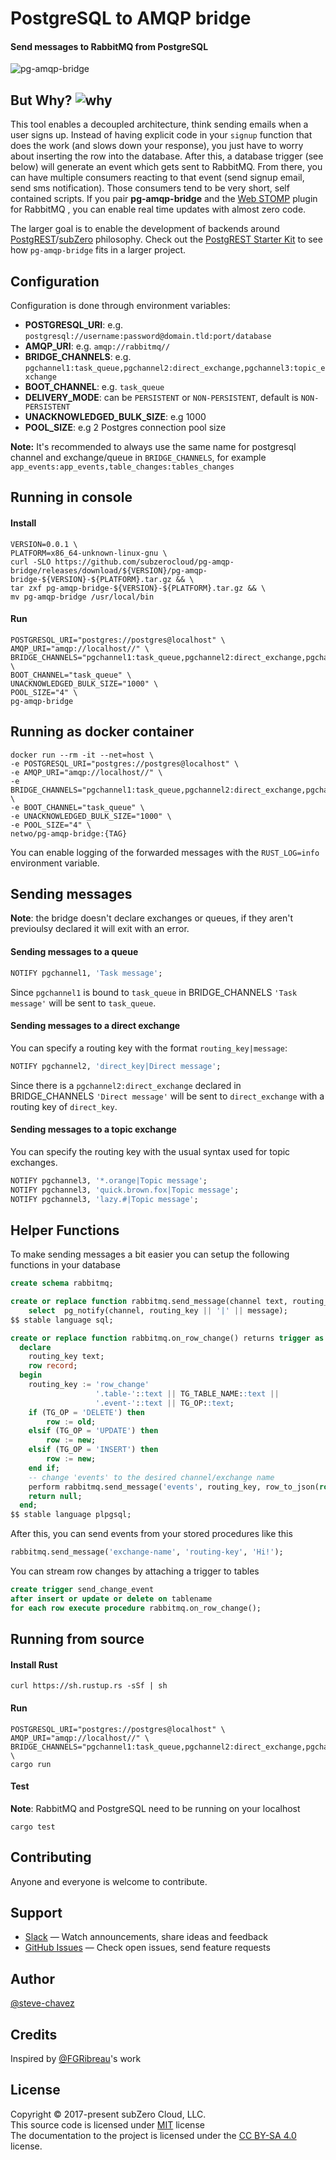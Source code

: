 # PostgreSQL to AMQP bridge

#### Send messages to RabbitMQ from PostgreSQL


![pg-amqp-bridge](/media/pg-amqp-bridge.gif?raw=true "pg-amqp-bridge")

## But Why? ![why](/media/but-why.gif?raw=true "why?")

This tool enables a decoupled architecture, think sending emails when a user signs up. Instead of having explicit code in your `signup` function that does the work (and slows down your response), you just have to worry about inserting the row into the database. After this, a database trigger (see below) will generate an event which gets sent to RabbitMQ. From there, you can have multiple consumers reacting to that event (send signup email, send sms notification). Those consumers tend to be very short, self contained scripts.
If you pair **pg-amqp-bridge**  and the [Web STOMP](https://www.rabbitmq.com/web-stomp.html) plugin for RabbitMQ , you can enable real time updates with almost zero code.

The larger goal is to enable the development of backends around [PostgREST](https://postgrest.com)/[subZero](https://subzero.cloud/) philosophy. Check out the [PostgREST Starter Kit](https://github.com/subzerocloud/postgrest-starter-kit) to see how `pg-amqp-bridge` fits in a larger project.

## Configuration

Configuration is done through environment variables:

- **POSTGRESQL_URI**: e.g. `postgresql://username:password@domain.tld:port/database`
- **AMQP_URI**: e.g. `amqp://rabbitmq//`
- **BRIDGE_CHANNELS**: e.g. `pgchannel1:task_queue,pgchannel2:direct_exchange,pgchannel3:topic_exchange`
- **BOOT_CHANNEL**: e.g. `task_queue`
- **DELIVERY_MODE**: can be `PERSISTENT` or `NON-PERSISTENT`, default is `NON-PERSISTENT`
- **UNACKNOWLEDGED_BULK_SIZE**: e.g 1000
- **POOL_SIZE**: e.g 2 Postgres connection pool size

**Note:** It's recommended to always use the same name for postgresql channel and exchange/queue in `BRIDGE_CHANNELS`, for example
`app_events:app_events,table_changes:tables_changes`

## Running in console
#### Install
```shell
VERSION=0.0.1 \
PLATFORM=x86_64-unknown-linux-gnu \
curl -SLO https://github.com/subzerocloud/pg-amqp-bridge/releases/download/${VERSION}/pg-amqp-bridge-${VERSION}-${PLATFORM}.tar.gz && \
tar zxf pg-amqp-bridge-${VERSION}-${PLATFORM}.tar.gz && \
mv pg-amqp-bridge /usr/local/bin
```
#### Run
```shell
POSTGRESQL_URI="postgres://postgres@localhost" \
AMQP_URI="amqp://localhost//" \
BRIDGE_CHANNELS="pgchannel1:task_queue,pgchannel2:direct_exchange,pgchannel3:topic_exchange" \
BOOT_CHANNEL="task_queue" \
UNACKNOWLEDGED_BULK_SIZE="1000" \
POOL_SIZE="4" \
pg-amqp-bridge
```

## Running as docker container

```shell
docker run --rm -it --net=host \
-e POSTGRESQL_URI="postgres://postgres@localhost" \
-e AMQP_URI="amqp://localhost//" \
-e BRIDGE_CHANNELS="pgchannel1:task_queue,pgchannel2:direct_exchange,pgchannel3:topic_exchange" \
-e BOOT_CHANNEL="task_queue" \
-e UNACKNOWLEDGED_BULK_SIZE="1000" \
-e POOL_SIZE="4" \
netwo/pg-amqp-bridge:{TAG}
```

You can enable logging of the forwarded messages with the ```RUST_LOG=info``` environment variable.

## Sending messages
**Note**: the bridge doesn't declare exchanges or queues, if they aren't previoulsy declared it will exit with an error.


#### Sending messages to a queue

```sql
NOTIFY pgchannel1, 'Task message';
```

Since ```pgchannel1``` is bound to ```task_queue``` in BRIDGE_CHANNELS ```'Task message'``` will be sent to ```task_queue```.

#### Sending messages to a direct exchange

You can specify a routing key with the format ```routing_key|message```:

```sql
NOTIFY pgchannel2, 'direct_key|Direct message';
```

Since there is a ```pgchannel2:direct_exchange``` declared in BRIDGE_CHANNELS ```'Direct message'``` will be sent to ```direct_exchange``` with a routing key of ```direct_key```.

#### Sending messages to a topic exchange

You can specify the routing key with the usual syntax used for topic exchanges.

```sql
NOTIFY pgchannel3, '*.orange|Topic message';
NOTIFY pgchannel3, 'quick.brown.fox|Topic message';
NOTIFY pgchannel3, 'lazy.#|Topic message';
```

## Helper Functions

To make sending messages a bit easier you can setup the following functions in your database

```sql
create schema rabbitmq;

create or replace function rabbitmq.send_message(channel text, routing_key text, message text) returns void as $$
	select	pg_notify(channel, routing_key || '|' || message);
$$ stable language sql;

create or replace function rabbitmq.on_row_change() returns trigger as $$
  declare
    routing_key text;
    row record;
  begin
    routing_key := 'row_change'
                   '.table-'::text || TG_TABLE_NAME::text ||
                   '.event-'::text || TG_OP::text;
    if (TG_OP = 'DELETE') then
        row := old;
    elsif (TG_OP = 'UPDATE') then
        row := new;
    elsif (TG_OP = 'INSERT') then
        row := new;
    end if;
    -- change 'events' to the desired channel/exchange name
    perform rabbitmq.send_message('events', routing_key, row_to_json(row)::text);
    return null;
  end;
$$ stable language plpgsql;
```

After this, you can send events from your stored procedures like this

```sql
rabbitmq.send_message('exchange-name', 'routing-key', 'Hi!');
```

You can stream row changes by attaching a trigger to tables

```sql
create trigger send_change_event
after insert or update or delete on tablename
for each row execute procedure rabbitmq.on_row_change();
```

## Running from source

#### Install Rust

```shell
curl https://sh.rustup.rs -sSf | sh
```

#### Run

```shell
POSTGRESQL_URI="postgres://postgres@localhost" \
AMQP_URI="amqp://localhost//" \
BRIDGE_CHANNELS="pgchannel1:task_queue,pgchannel2:direct_exchange,pgchannel3:topic_exchange" \
cargo run
```

#### Test

**Note**: RabbitMQ and PostgreSQL need to be running on your localhost

```shell
cargo test
```

## Contributing

Anyone and everyone is welcome to contribute.

## Support

* [Slack](https://slack.subzero.cloud/) — Watch announcements, share ideas and feedback
* [GitHub Issues](https://github.com/subzerocloud/pg-amqp-bridge/issues) — Check open issues, send feature requests

## Author

[@steve-chavez](https://github.com/steve-chavez)

## Credits

Inspired by [@FGRibreau](https://github.com/FGRibreau/postgresql-to-amqp)'s work

## License

Copyright © 2017-present subZero Cloud, LLC.<br />
This source code is licensed under [MIT](https://github.com/subzerocloud/pg-amqp-bridge/blob/master/LICENSE.txt) license<br />
The documentation to the project is licensed under the [CC BY-SA 4.0](http://creativecommons.org/licenses/by-sa/4.0/) license.

